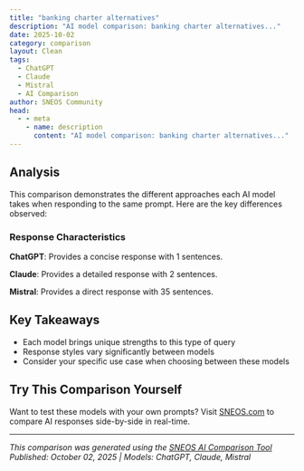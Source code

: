 ```yaml
---
title: "banking charter alternatives"
description: "AI model comparison: banking charter alternatives..."
date: 2025-10-02
category: comparison
layout: Clean
tags:
  - ChatGPT
  - Claude
  - Mistral
  - AI Comparison
author: SNEOS Community
head:
  - - meta
    - name: description
      content: "AI model comparison: banking charter alternatives..."
---
```


<ChatComparison
  title="banking charter alternatives"
  prompt="banking charter alternatives"
  :responses='{
    "ChatGPT": "If you&#x27;re looking for alternatives to a traditional banking charter, there are a few options that financial institutions and fintech companies might consider, depending on their business models and regulatory needs. Here are some alternatives to traditional banking charters:\n\n1. **Credit Unions**: These are member-owned financial cooperatives that provide similar services to banks, often with lower fees and better interest rates. They are regulated differently than traditional banks and can be a good alternative for consumers.\n\n2. **Payment Institutions**: These entities are licensed to provide payment services (like money transfers or electronic wallets) without being full banks. They operate under specific regulations and usually have fewer constraints than banks.\n\n3. **Electronic Money Institutions (EMIs)**: EMIs can issue electronic money and provide payment services without offering full banking services. They are subject to different regulatory frameworks compared to traditional banks.\n\n4. **Fintech Companies**: Many fintech firms operate under various licenses that do not qualify as traditional banking charters. They might offer payments, loans, or investment services through alternative regulatory means.\n\n5. **Trusts and Asset Management Firms**: These can provide various financial services, including investment opportunities and asset management, without functioning as a bank.\n\n6. **Special Purpose Banking Charters**: Some jurisdictions allow for special purpose banking charters that cater to particular business models or customers, such as fintechs or cryptocurrency companies.\n\n7. **Shelter Banking**: This structure, often referred to in discussions about banks for the underserved (especially in low-income or minority communities), involves pooling regulatory capital and offering banking services without a full-fledged charter.\n\n8. **Non-Bank Financial Companies (NBFCs)**: These companies provide banking services and products without a banking charter. They often focus on specific segments, like consumer loans, peer-to-peer lending, or asset financing.\n\n9. **Blockchain and Cryptocurrency Solutions**: Some businesses are utilizing blockchain technology to provide financial services, like decentralized finance (DeFi) platforms, which bypass traditional banking structures completely.\n\n10. **Third-party Services**: Partnering with existing banks or using technology to provide financial services via APIs without holding a bank charter.\n\nEach alternative has its own regulatory environment, operational framework, and types of services that can be offered. Organizations pursuing these alternatives should carefully consider compliance, consumer protection, risk management, and the specific needs of their target market.",
    "Claude": "Here are the main alternatives to traditional banking charters that allow institutions to offer financial services:\n\n## **Limited Purpose Banking Licenses**\n\n**Industrial Loan Company (ILC)**\n- Available in select states (Utah, California, Nevada, etc.)\n- Can take deposits and make loans\n- Don\u0027t require bank holding company regulation\n- Popular with fintech and commercial companies\n\n**Trust Company Charter**\n- Focus on fiduciary services, asset management\n- Can offer custody, investment management\n- Limited or no deposit-taking ability\n- State-regulated\n\n## **Fintech-Focused Options**\n\n**Special Purpose Depository Institution (SPDI)**\n- Available in Wyoming\n- Designed for digital assets and traditional banking\n- Full reserve backing required\n- No FDIC insurance\n\n**Payment Company Charter**\n- Available in some states\n- Focus on payment processing, money transmission\n- Limited banking services\n\n## **Federal Alternatives**\n\n**OCC Fintech Charter**\n- Federal oversight\n- Can engage in core banking functions\n- Still being developed/challenged legally\n\n**Credit Union Charter**\n- Member-owned cooperative structure\n- Federal or state chartered\n- Tax advantages but membership restrictions\n\n## **Non-Charter Alternatives**\n\n**Bank-as-a-Service (BaaS)**\n- Partner with existing chartered banks\n- Offer services under bank\u0027s license\n- Faster to market, less regulatory burden\n\n**Money Transmitter License**\n- State-by-state licensing\n- Payment services, money transfers\n- No deposit insurance\n\n**Electronic Money Institution**\n- Common in Europe\n- Limited banking services\n- E-money issuance and payment services\n\nWould you like me to elaborate on any specific alternative or discuss the pros/cons of different approaches?",
    "Mistral": "A banking charter is a legal framework that allows an institution to operate as a bank. However, there are several alternatives to traditional banking charters that financial institutions can consider, depending on their business model and regulatory requirements. Here are some of the key alternatives:\n\n1. **Fintech Charter**:\n   - **Office of the Comptroller of the Currency (OCC) Special Purpose National Bank Charter**: This charter is designed for fintech companies that want to offer banking services without becoming a full-service bank. It allows fintechs to operate nationwide under a single regulatory framework.\n\n2. **Industrial Loan Company (ILC) Charter**:\n   - An ILC charter allows a company to engage in limited banking activities, such as accepting deposits and making loans, without being subject to the same regulatory requirements as traditional banks. ILCs are typically regulated by state authorities.\n\n3. **Credit Union Charter**:\n   - Credit unions are member-owned financial cooperatives that provide banking services to their members. They are regulated by the National Credit Union Administration (NCUA) or state credit union regulators.\n\n4. **Trust Company Charter**:\n   - Trust companies specialize in managing trusts, estates, and other fiduciary services. They can also offer limited banking services. Trust companies are regulated by state authorities.\n\n5. **Money Transmitter License**:\n   - For companies that focus on money transfer services, a money transmitter license may be more appropriate. This license is typically issued by state regulators and allows the company to engage in money transmission activities.\n\n6. **Payment Processor License**:\n   - Payment processors handle transactions between merchants and consumers. They are often regulated by state authorities and may require specific licenses depending on the jurisdiction.\n\n7. **Non-Bank Financial Institution (NBFI)**:\n   - NBFIs include a variety of financial service providers that do not accept deposits, such as insurance companies, investment funds, and pension funds. They are regulated by various authorities depending on their specific activities.\n\n8. **State-Chartered Bank**:\n   - State-chartered banks are regulated by state banking departments rather than federal regulators. They can offer a full range of banking services but are subject to state-specific regulations.\n\n9. **Federal Savings Bank Charter**:\n   - Federal savings banks are regulated by the OCC and focus primarily on savings and mortgage lending. They are subject to different regulatory requirements compared to commercial banks.\n\n10. **Digital Asset Custodian**:\n    - For companies focusing on digital assets and cryptocurrencies, a digital asset custodian license may be appropriate. This allows the company to provide custody services for digital assets and is regulated by state or federal authorities.\n\nEach of these alternatives has its own set of regulatory requirements, benefits, and limitations. The choice of charter or license will depend on the specific business model, target market, and regulatory environment of the financial institution."
  }'
  published-date="08:34"
/>

## Analysis

This comparison demonstrates the different approaches each AI model takes when responding to the same prompt. Here are the key differences observed:

### Response Characteristics

**ChatGPT**: Provides a concise response with 1 sentences. 

**Claude**: Provides a detailed response with 2 sentences. 

**Mistral**: Provides a direct response with 35 sentences. 

## Key Takeaways

- Each model brings unique strengths to this type of query
- Response styles vary significantly between models
- Consider your specific use case when choosing between these models

## Try This Comparison Yourself

Want to test these models with your own prompts? Visit [SNEOS.com](https://sneos.com) to compare AI responses side-by-side in real-time.

---

*This comparison was generated using the [SNEOS AI Comparison Tool](https://sneos.com)*
*Published: October 02, 2025 | Models: ChatGPT, Claude, Mistral*

